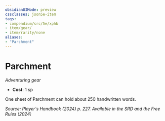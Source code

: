 ```yaml
---
obsidianUIMode: preview
cssclasses: json5e-item
tags:
- compendium/src/5e/xphb
- item/gear/
- item/rarity/none
aliases: 
- "Parchment"
---
```

# Parchment
*Adventuring gear*  


- **Cost**: 1 sp

One sheet of Parchment can hold about 250 handwritten words.

*Source: Player's Handbook (2024) p. 227. Available in the <span title='Systems Reference Document (5.2)'>SRD</span> and the Free Rules (2024)*